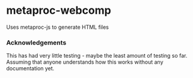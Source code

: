 # metaproc-webcomp
Uses metaproc-js to generate HTML files

### Acknowledgements
This has had very little testing - maybe the least amount of testing so far. Assuming that anyone understands how this works without any documentation yet.
